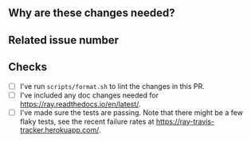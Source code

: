 <!-- Thank you for your contribution! Please review https://github.com/ray-project/ray/blob/master/CONTRIBUTING.rst before opening a pull request. -->

## Why are these changes needed?

<!-- Please give a short summary of the change and the problem this solves. -->

## Related issue number

<!-- For example: "Closes #1234" -->

## Checks

- [ ] I've run `scripts/format.sh` to lint the changes in this PR.
- [ ] I've included any doc changes needed for https://ray.readthedocs.io/en/latest/.
- [ ] I've made sure the tests are passing. Note that there might be a few flaky tests, see the recent failure rates at https://ray-travis-tracker.herokuapp.com/.
